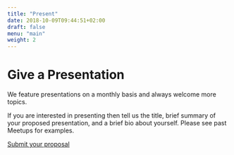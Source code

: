 ```yaml
---
title: "Present"
date: 2018-10-09T09:44:51+02:00
draft: false
menu: "main"
weight: 2
---
```


# Give a Presentation

We feature presentations on a monthly basis and always welcome more topics.

If you are interested in presenting then tell us the title, brief summary of
your proposed presentation, and a brief bio about yourself. Please see past
Meetups for examples.

[Submit your proposal](https://forms.gle/t1qCD9CxvyDSeXEh6)
